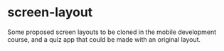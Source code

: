 # screen-layout
Some proposed screen layouts to be cloned in the mobile development course, and a quiz app that could be made with an original layout.
